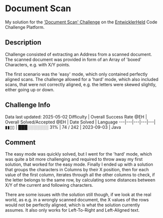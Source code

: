 # Document Scan

My solution for the ['Document Scan' Challenge](https://platform.entwicklerheld.de/challenge/document-scan?technology=Java) on the [EntwicklerHeld](https://platform.entwicklerheld.de/) Code Challenge Platform.

## Description
Challenge consisted of extracting an Address from a scanned document. The scanned document was provided in form of an Array of 'boxed' Characters, e.g. with X/Y points.

The first scenario was the 'easy' mode, which only contained perfectly aligned scans. The challenge allowed for a 'hard' mode, which also included scans, that were not correctly aligned, e.g. the letters were skewed slightly, either going up or down.

## Challenge Info
Data last updated: 2025-05-02
Difficulty | Overall Success Rate @EH | Overall Solved/Accepted @EH | Date Solved | Language
---|---|---|---|---|
▮▮▯▯ | ███░░░░░░░ 31% | 74 / 242 | 2023-09-03 | Java

## Comment
The easy mode was quickly solved, but I went for the 'hard' mode, which was quite a bit more challenging and required to throw away my first solution, that worked for the easy mode. Finally I ended up with a solution that groups the characters in Columns by their X position, then for each value of the first column, iterates through all the other columns to check, if the letter belongs to the same row, by calculating some distances between X/Y of the current and following characters.

There are some issues with the solution still though, if we look at the real world, as e.g. in a wrongly scanned document, the X values of the rows would not be perfectly aligned, which is what the solution currently assumes. It also only works for Left-To-Right and Left-Aligned text.